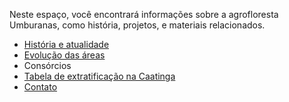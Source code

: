 Neste espaço, você encontrará informações sobre a agrofloresta Umburanas, como história, projetos, e materiais relacionados.

- [História e atualidade](historia.md)
- [Evolução das áreas](evolucao.md)
- Consórcios
- [Tabela de extratificação na Caatinga](tabelas/algumas_matrizes_para_utilizar_na_caatinga.md)
- [Contato](contato.md)
